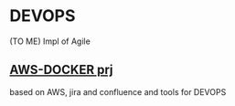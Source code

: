 # DEVOPS
(TO ME) Impl of Agile
 
## [AWS-DOCKER prj](https://github.com/devsacti/Cloud-Utilizations/tree/main/DEVOPS/AWS-DOCKER)
based on AWS, jira and confluence and tools for DEVOPS

